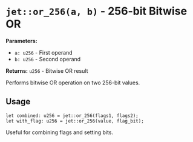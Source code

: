 # `jet::or_256(a, b)` - 256-bit Bitwise OR

**Parameters:**
- `a: u256` - First operand
- `b: u256` - Second operand

**Returns:** `u256` - Bitwise OR result

Performs bitwise OR operation on two 256-bit values.

## Usage
```simplicity
let combined: u256 = jet::or_256(flags1, flags2);
let with_flag: u256 = jet::or_256(value, flag_bit);
```

Useful for combining flags and setting bits.

